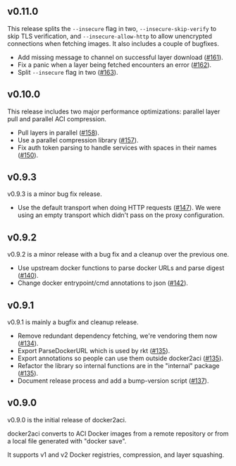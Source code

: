 ## v0.11.0

This release splits the `--insecure` flag in two, `--insecure-skip-verify` to skip TLS verification, and `--insecure-allow-http` to allow unencrypted connections when fetching images. It also includes a couple of bugfixes.

- Add missing message to channel on successful layer download ([#161](https://github.com/appc/docker2aci/pull/161)).
- Fix a panic when a layer being fetched encounters an error ([#162](https://github.com/appc/docker2aci/pull/162)).
- Split `--insecure` flag in two ([#163](https://github.com/appc/docker2aci/pull/163)).

## v0.10.0

This release includes two major performance optimizations: parallel layer pull and parallel ACI compression.

- Pull layers in parallel ([#158](https://github.com/appc/docker2aci/pull/158)).
- Use a parallel compression library ([#157](https://github.com/appc/docker2aci/pull/157)).
- Fix auth token parsing to handle services with spaces in their names ([#150](https://github.com/appc/docker2aci/pull/150)).

## v0.9.3

v0.9.3 is a minor bug fix release.

- Use the default transport when doing HTTP requests ([#147](https://github.com/appc/docker2aci/pull/147)). We were using an empty transport which didn't pass on the proxy configuration.

## v0.9.2

v0.9.2 is a minor release with a bug fix and a cleanup over the previous one.

- Use upstream docker functions to parse docker URLs and parse digest ([#140](https://github.com/appc/docker2aci/pull/140)).
- Change docker entrypoint/cmd annotations to json ([#142](https://github.com/appc/docker2aci/pull/142)).

## v0.9.1

v0.9.1 is mainly a bugfix and cleanup release.

- Remove redundant dependency fetching, we're vendoring them now ([#134](https://github.com/appc/docker2aci/pull/134)).
- Export ParseDockerURL which is used by rkt ([#135](https://github.com/appc/docker2aci/pull/135)).
- Export annotations so people can use them outside docker2aci ([#135](https://github.com/appc/docker2aci/pull/135)).
- Refactor the library so internal functions are in the "internal" package ([#135](https://github.com/appc/docker2aci/pull/135)).
- Document release process and add a bump-version script ([#137](https://github.com/appc/docker2aci/pull/137)).

## v0.9.0

v0.9.0 is the initial release of docker2aci.

docker2aci converts to ACI Docker images from a remote repository or from a local file generated with "docker save".

It supports v1 and v2 Docker registries, compression, and layer squashing.
